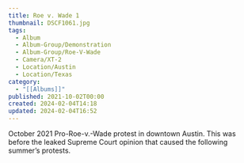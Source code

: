 ```yaml
---
title: Roe v. Wade 1
thumbnail: DSCF1061.jpg
tags:
  - Album
  - Album-Group/Demonstration
  - Album-Group/Roe-V-Wade
  - Camera/XT-2
  - Location/Austin
  - Location/Texas
category:
  - "[[Albums]]"
published: 2021-10-02T00:00
created: 2024-02-04T14:18
updated: 2024-02-04T16:52
---
```

October 2021 Pro-Roe-v.-Wade protest in downtown Austin. This was before the leaked Supreme Court opinion that caused the following summer’s protests.
 